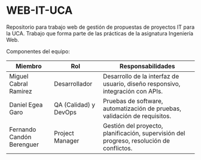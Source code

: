 # WEB-IT-UCA
Repositorio para trabajo web de gestión de propuestas de proyectos IT para la UCA. Trabajo que forma parte de las prácticas de la asignatura Ingeniería Web. 

Componentes del equipo:

| **Miembro**           | **Rol**                                      | **Responsabilidades** |
|---------------------|-----------------------------------------------|-----------------|
| Miguel Cabral Ramirez | Desarrollador                          | Desarrollo de la interfaz de usuario, diseño responsivo, integración con APIs. |
| Daniel Egea Garo| QA (Calidad) y DevOps                          | Pruebas de software, automatización de pruebas, validación de requisitos. |
| Fernando Candón Berenguer | Project Manager                        | Gestión del proyecto, planificación, supervisión del progreso, resolución de conflictos. |


